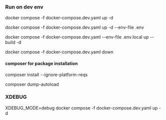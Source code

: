 
### Run on dev env
docker compose -f docker-compose.dev.yaml up -d

docker compose -f docker-compose.dev.yaml up -d --env-file .env

docker compose -f docker-compose.dev.yaml --env-file .env.local up --build -d

docker compose -f docker-compose.dev.yaml down

#### composer for package installation

composer install --ignore-platform-reqs

composer dump-autoload

### XDEBUG
XDEBUG_MODE=debug docker compose -f docker-compose.dev.yaml up -d
